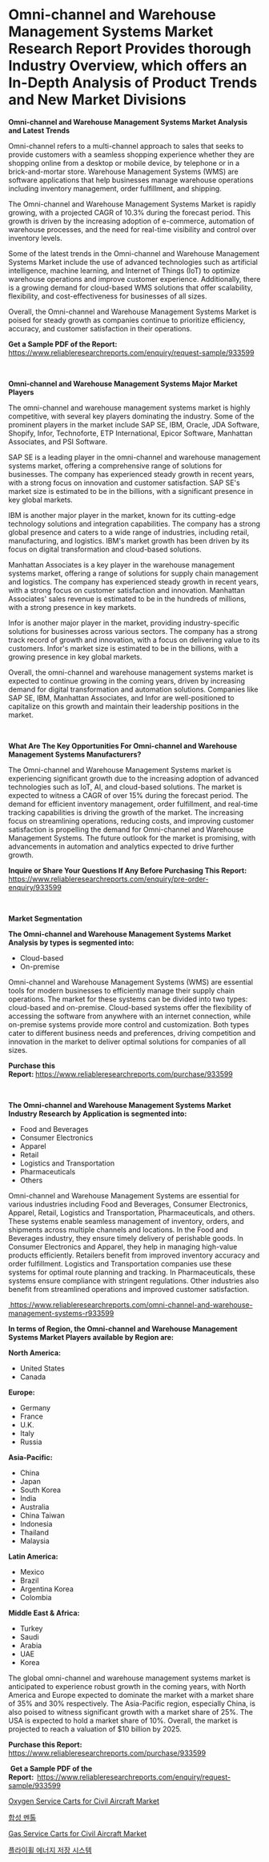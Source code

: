 <p><h1>Omni-channel and Warehouse Management Systems Market Research Report Provides thorough Industry Overview, which offers an In-Depth Analysis of Product Trends and New Market Divisions</h1></p><p><strong>Omni-channel and Warehouse Management Systems Market Analysis and Latest Trends</strong></p>
<p><p>Omni-channel refers to a multi-channel approach to sales that seeks to provide customers with a seamless shopping experience whether they are shopping online from a desktop or mobile device, by telephone or in a brick-and-mortar store. Warehouse Management Systems (WMS) are software applications that help businesses manage warehouse operations including inventory management, order fulfillment, and shipping.</p><p>The Omni-channel and Warehouse Management Systems Market is rapidly growing, with a projected CAGR of 10.3% during the forecast period. This growth is driven by the increasing adoption of e-commerce, automation of warehouse processes, and the need for real-time visibility and control over inventory levels.</p><p>Some of the latest trends in the Omni-channel and Warehouse Management Systems Market include the use of advanced technologies such as artificial intelligence, machine learning, and Internet of Things (IoT) to optimize warehouse operations and improve customer experience. Additionally, there is a growing demand for cloud-based WMS solutions that offer scalability, flexibility, and cost-effectiveness for businesses of all sizes.</p><p>Overall, the Omni-channel and Warehouse Management Systems Market is poised for steady growth as companies continue to prioritize efficiency, accuracy, and customer satisfaction in their operations.</p></p>
<p><strong>Get a Sample PDF of the Report:&nbsp;</strong> <a href="https://www.reliableresearchreports.com/enquiry/request-sample/933599">https://www.reliableresearchreports.com/enquiry/request-sample/933599</a></p>
<p>&nbsp;</p>
<p><strong>Omni-channel and Warehouse Management Systems Major Market Players</strong></p>
<p><p>The omni-channel and warehouse management systems market is highly competitive, with several key players dominating the industry. Some of the prominent players in the market include SAP SE, IBM, Oracle, JDA Software, Shopify, Infor, Technoforte, ETP International, Epicor Software, Manhattan Associates, and PSI Software.</p><p>SAP SE is a leading player in the omni-channel and warehouse management systems market, offering a comprehensive range of solutions for businesses. The company has experienced steady growth in recent years, with a strong focus on innovation and customer satisfaction. SAP SE's market size is estimated to be in the billions, with a significant presence in key global markets.</p><p>IBM is another major player in the market, known for its cutting-edge technology solutions and integration capabilities. The company has a strong global presence and caters to a wide range of industries, including retail, manufacturing, and logistics. IBM's market growth has been driven by its focus on digital transformation and cloud-based solutions.</p><p>Manhattan Associates is a key player in the warehouse management systems market, offering a range of solutions for supply chain management and logistics. The company has experienced steady growth in recent years, with a strong focus on customer satisfaction and innovation. Manhattan Associates' sales revenue is estimated to be in the hundreds of millions, with a strong presence in key markets.</p><p>Infor is another major player in the market, providing industry-specific solutions for businesses across various sectors. The company has a strong track record of growth and innovation, with a focus on delivering value to its customers. Infor's market size is estimated to be in the billions, with a growing presence in key global markets.</p><p>Overall, the omni-channel and warehouse management systems market is expected to continue growing in the coming years, driven by increasing demand for digital transformation and automation solutions. Companies like SAP SE, IBM, Manhattan Associates, and Infor are well-positioned to capitalize on this growth and maintain their leadership positions in the market.</p></p>
<p>&nbsp;</p>
<p><strong>What Are The Key Opportunities For Omni-channel and Warehouse Management Systems Manufacturers?</strong></p>
<p><p>The Omni-channel and Warehouse Management Systems market is experiencing significant growth due to the increasing adoption of advanced technologies such as IoT, AI, and cloud-based solutions. The market is expected to witness a CAGR of over 15% during the forecast period. The demand for efficient inventory management, order fulfillment, and real-time tracking capabilities is driving the growth of the market. The increasing focus on streamlining operations, reducing costs, and improving customer satisfaction is propelling the demand for Omni-channel and Warehouse Management Systems. The future outlook for the market is promising, with advancements in automation and analytics expected to drive further growth.</p></p>
<p><strong>Inquire or Share Your Questions If Any Before Purchasing This Report:</strong> <a href="https://www.reliableresearchreports.com/enquiry/pre-order-enquiry/933599">https://www.reliableresearchreports.com/enquiry/pre-order-enquiry/933599</a></p>
<p>&nbsp;</p>
<p><strong>Market Segmentation</strong></p>
<p><strong>The Omni-channel and Warehouse Management Systems Market Analysis by types is segmented into:</strong></p>
<p><ul><li>Cloud-based</li><li>On-premise</li></ul></p>
<p><p>Omni-channel and Warehouse Management Systems (WMS) are essential tools for modern businesses to efficiently manage their supply chain operations. The market for these systems can be divided into two types: cloud-based and on-premise. Cloud-based systems offer the flexibility of accessing the software from anywhere with an internet connection, while on-premise systems provide more control and customization. Both types cater to different business needs and preferences, driving competition and innovation in the market to deliver optimal solutions for companies of all sizes.</p></p>
<p><strong>Purchase this Report:&nbsp;</strong><a href="https://www.reliableresearchreports.com/purchase/933599">https://www.reliableresearchreports.com/purchase/933599</a></p>
<p>&nbsp;</p>
<p><strong>The Omni-channel and Warehouse Management Systems Market Industry Research by Application is segmented into:</strong></p>
<p><ul><li>Food and Beverages</li><li>Consumer Electronics</li><li>Apparel</li><li>Retail</li><li>Logistics and Transportation</li><li>Pharmaceuticals</li><li>Others</li></ul></p>
<p><p>Omni-channel and Warehouse Management Systems are essential for various industries including Food and Beverages, Consumer Electronics, Apparel, Retail, Logistics and Transportation, Pharmaceuticals, and others. These systems enable seamless management of inventory, orders, and shipments across multiple channels and locations. In the Food and Beverages industry, they ensure timely delivery of perishable goods. In Consumer Electronics and Apparel, they help in managing high-value products efficiently. Retailers benefit from improved inventory accuracy and order fulfillment. Logistics and Transportation companies use these systems for optimal route planning and tracking. In Pharmaceuticals, these systems ensure compliance with stringent regulations. Other industries also benefit from streamlined operations and improved customer satisfaction.</p></p>
<p><a href="https://www.reliableresearchreports.com/omni-channel-and-warehouse-management-systems-r933599">&nbsp;https://www.reliableresearchreports.com/omni-channel-and-warehouse-management-systems-r933599</a></p>
<p><strong>In terms of Region, the Omni-channel and Warehouse Management Systems Market Players available by Region are:</strong></p>
<p>
    <p> <strong> North America: </strong>
        <ul>
            <li>United States</li>
            <li>Canada</li>
        </ul>
        </p> 
    <p> <strong> Europe: </strong>
        <ul>
            <li>Germany</li>
            <li>France</li>
            <li>U.K.</li>
            <li>Italy</li>
            <li>Russia</li>
        </ul>
        </p> 
    <p> <strong> Asia-Pacific: </strong>
        <ul>
            <li>China</li>
            <li>Japan</li>
            <li>South Korea</li>
            <li>India</li>
            <li>Australia</li>
            <li>China Taiwan</li>
            <li>Indonesia</li>
            <li>Thailand</li>
            <li>Malaysia</li>
        </ul>
        </p> 
    <p> <strong> Latin America: </strong>
        <ul>
            <li>Mexico</li>
            <li>Brazil</li>
            <li>Argentina Korea</li>
            <li>Colombia</li>
        </ul>
        </p> 
    <p> <strong> Middle East & Africa: </strong>
        <ul>
            <li>Turkey</li>
            <li>Saudi</li>
            <li>Arabia</li>
            <li>UAE</li>
            <li>Korea</li>
        </ul>
    </p>
    </p>
<p><p>The global omni-channel and warehouse management systems market is anticipated to experience robust growth in the coming years, with North America and Europe expected to dominate the market with a market share of 35% and 30% respectively. The Asia-Pacific region, especially China, is also poised to witness significant growth with a market share of 25%. The USA is expected to hold a market share of 10%. Overall, the market is projected to reach a valuation of $10 billion by 2025.</p></p>
<p><strong>Purchase this Report: </strong><a href="https://www.reliableresearchreports.com/purchase/933599">https://www.reliableresearchreports.com/purchase/933599</a></p>
<p>&nbsp;<strong>Get a Sample PDF of the Report:&nbsp;&nbsp;</strong><a href="https://www.reliableresearchreports.com/enquiry/request-sample/933599">https://www.reliableresearchreports.com/enquiry/request-sample/933599</a></p>
<p><strong></strong></p>
<p><p><a href="https://www.linkedin.com/pulse/oxygen-service-carts-civil-aircraft-market-size-examines-1vzcf">Oxygen Service Carts for Civil Aircraft Market</a></p><p><a href="https://github.com/vskv4779xr1/Market-Research-Report-List-2/blob/main/774833560091.md">합성 멘톨</a></p><p><a href="https://www.linkedin.com/pulse/gas-service-carts-civil-aircraft-market-size-furnishes-valuable-fkswf">Gas Service Carts for Civil Aircraft Market</a></p><p><a href="https://github.com/CliftonFisher9067/Market-Research-Report-List-1/blob/main/596741160092.md">플라이휠 에너지 저장 시스템</a></p></p>